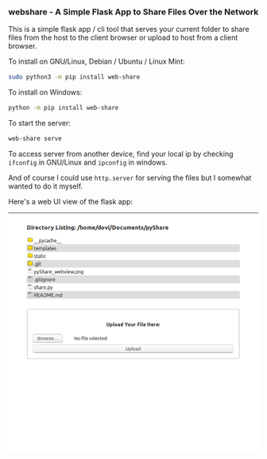 ### webshare - A Simple Flask App to Share Files Over the Network

This is a simple flask app / cli tool that serves your current folder to share files from the host to the client browser or upload to host from a client browser.

To install on GNU/Linux, Debian / Ubuntu / Linux Mint:
```bash
sudo python3 -m pip install web-share
```

To install on Windows:
```bash
python -m pip install web-share
```

To start the server:
```bash
web-share serve
```

To access server from another device, find your local ip by checking `ifconfig` in GNU/Linux and `ipconfig` in windows.

And of course I could use `http.server` for serving the files but I somewhat wanted to do it myself.

Here's a web UI view of the flask app:

![*web-share screenshot*](web-share/webshare-ftp.png)